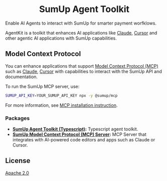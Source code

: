 <div align="center">

# SumUp Agent Toolkit

</div>

Enable AI Agents to interact with SumUp for smarter payment worfklows.

AgentKit is a toolkit that enhances AI applications like [Claude](https://claude.ai), [Cursor](https://www.cursor.com/) and other agentic AI applications with SumUp capabilities.

## Model Context Protocol

You can enhance applications that support [Model Context Protocol (MCP)](https://modelcontextprotocol.com/) such as [Claude](https://claude.ai), [Cursor](https://www.cursor.com/) with capabilities to interact with the SumUp API and documentation.

To run the SumUp MCP server, use:

```sh
SUMUP_API_KEY=YOUR_SUMUP_API_KEY npx -y @sumup/mcp
```

For more information, see [MCP installation instruction](/mcp/README.md#installation).

### Packages

- **[SumUp Agent Toolkit (Typescript)](typescript/README.md):** Typescript agent toolkit.
- **[SumUp Model Context Protocol (MCP) Server](mcp/README.md):** MCP Server that integrates with AI-powered code editors and apps such as Claude or Cursor.

## License

[Apache 2.0](LICENSE)
